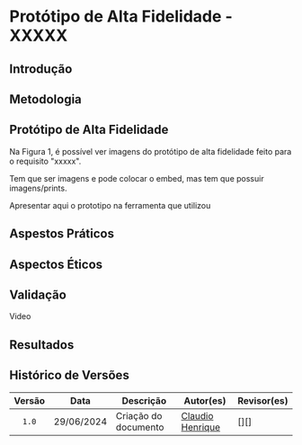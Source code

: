 # Protótipo de Alta Fidelidade - XXXXX

## Introdução


## Metodologia


## Protótipo de Alta Fidelidade

Na Figura 1, é possível ver imagens do protótipo de alta fidelidade feito para o requisito "xxxxx".

Tem que ser imagens e pode colocar o embed, mas tem que possuir imagens/prints.

Apresentar aqui o prototipo na ferramenta que utilizou



## Aspestos Práticos


## Aspectos Éticos

## Validação

Video

## Resultados


## Histórico de Versões

| Versão | Data | Descrição | Autor(es) | Revisor(es) |
| :----: | :--: | --------- | ----------- | ------ |
| `1.0`  | 29/06/2024 | Criação do documento | [Claudio Henrique][ClaudioGH] | [][] |

[ClaudioGH]: https://github.com/claudiohsc
[DaniloGH]: https://github.com/Danilo-Carvalho-Antunes
[EliasGH]: https://github.com/EliasOliver21
[GabrielBGH]: https://github.com/Bertolazi
[GabrielFGH]: https://github.com/MMcLovin
[PabloGH]: https://github.com/pabloheika
[RicardoGH]: https://www.github.com/avmricardo
